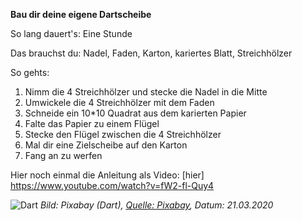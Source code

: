 **Bau dir deine eigene Dartscheibe**

So lang dauert's: Eine Stunde

Das brauchst du: Nadel, Faden, Karton, kariertes Blatt, Streichhölzer

So gehts: 
1) Nimm die 4 Streichhölzer und stecke die Nadel in die Mitte
2) Umwickele die 4 Streichhölzer mit dem Faden
3) Schneide ein 10*10 Quadrat aus dem karierten Papier
4) Falte das Papier zu einem Flügel
5) Stecke den Flügel zwischen die 4 Streichhölzer
6) Mal dir eine Zielscheibe auf den Karton
7) Fang an zu werfen

Hier noch einmal die Anleitung als Video: [hier] https://www.youtube.com/watch?v=fW2-fl-Quy4

![Dart]("https://cdn.pixabay.com/photo/2013/04/12/06/03/darts-102919_960_720.jpg")
*Bild: Pixabay (Dart), [Quelle: Pixabay](https://cdn.pixabay.com/photo/2013/04/12/06/03/darts-102919_960_720.jpg), Datum: 21.03.2020*
